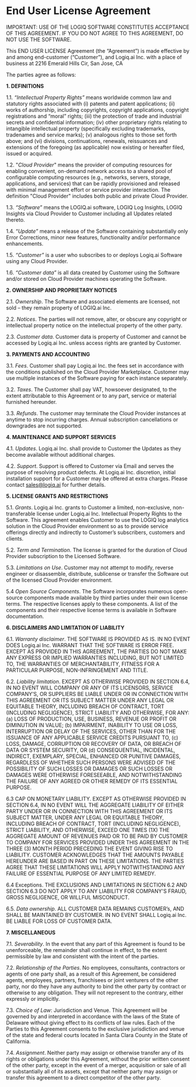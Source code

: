 # End User License Agreement

IMPORTANT: USE OF THE LOGIQ SOFTWARE CONSTITUTES ACCEPTANCE OF THIS AGREEMENT. IF YOU DO NOT AGREE TO THIS AGREEMENT, DO NOT USE THE SOFTWARE.

This END USER LICENSE Agreement (the “Agreement”) is made effective by and among end-customer (“Customer”), and Logiq.ai Inc. with a place of business at 2216 Emerald Hills Cir, San Jose, CA

The parties agree as follows:

**1. DEFINITIONS**

1.1. _“Intellectual Property Rights”_ means worldwide common law and statutory rights associated with (i) patents and patent applications; (ii) works of authorship, including copyrights, copyright applications, copyright registrations and “moral” rights; (iii) the protection of trade and industrial secrets and confidential information; (iv) other proprietary rights relating to intangible intellectual property (specifically excluding trademarks, tradenames and service marks); (v) analogous rights to those set forth above; and (vi) divisions, continuations, renewals, reissuances and extensions of the foregoing (as applicable) now existing or hereafter filed, issued or acquired.

1.2. "_Cloud Provider_" means the provider of computing resources for enabling convenient, on-demand network access to a shared pool of configurable computing resources (e.g., networks, servers, storage, applications, and services) that can be rapidly provisioned and released with minimal management effort or service provider interaction. The definition "Cloud Provider" includes both public and private Cloud Provider.

1.3. _“Software”_ means the LOGIQ.ai software, LOGIQ Log Insights, LOGIQ Insights via Cloud Provider to Customer including all Updates related thereto.

1.4. “_Update”_ means a release of the Software containing substantially only Error Corrections, minor new features, functionality and/or performance enhancements.

1.5. _“Customer”_ is a user who subscribes to or deploys Logiq.ai Software using any Cloud Provider.

1.6. _“Customer data”_ is all data created by Customer using the Software and/or stored on Cloud Provider machines operating the Software.

**2. OWNERSHIP AND PROPRIETARY NOTICES**

2.1. _Ownership_. The Software and associated elements are licensed, not sold – they remain property of LOGIQ.ai Inc.

2.2. _Notices_. The parties will not remove, alter, or obscure any copyright or intellectual property notice on the intellectual property of the other party.

2.3. _Customer data_. Customer data is property of Customer and cannot be accessed by Logiq.ai Inc. unless access rights are granted by Customer.

**3. PAYMENTS AND ACCOUNTING**

3.1. _Fees_. Customer shall pay Logiq.ai Inc. the fees set in accordance with the conditions published on the Cloud Provider Marketplace. Customer may use multiple instances of the Software paying for each instance separately.

3.2. _Taxes_. The Customer shall pay VAT, howsoever designated, to the extent attributable to this Agreement or to any part, service or material furnished hereunder.

3.3. _Refunds_. The customer may terminate the Cloud Provider instances at anytime to stop incurring charges. Annual subscription cancellations or downgrades are not supported.

**4. MAINTENANCE AND SUPPORT SERVICES**

4.1. _Updates_. Logiq.ai Inc. shall provide to Customer the Updates as they become available without additional charges.

4.2. _Support_. Support is offered to Customer via Email and serves the purpose of resolving product defects. At Logiq.ai Inc. discretion, initial installation support for a Customer may be offered at extra charges. Please contact sales@logiq.ai for further details.

**5. LICENSE GRANTS AND RESTRICTIONS**

 5.1. _Grants_. Logiq.ai Inc. grants to Customer a limited, non-exclusive, non-transferable license under Logiq.ai Inc. Intellectual Property Rights to the Software. This agreement enables Customer to use the LOGIQ log analytics solution in the Cloud Provider environment so as to provide service offerings directly and indirectly to Customer’s subscribers, customers and clients.

5.2. _Term and Termination_. The license is granted for the duration of Cloud Provider subscription to the Licensed Software.

5.3. _Limitations on Use_. Customer may not attempt to modify, reverse engineer or disassemble, distribute,  sublicense or transfer the Software out of the licensed Cloud Provider environment.

5.4 _Open Source Components_. The Software incorporates numerous open-source components made available by third parties under their own license terms. The respective licenses apply to these components. A list of the components and their respective license terms is available in Software documentation.

**6. DISCLAIMERS AND LIMITATION OF LIABILITY**

6.1. _Warranty disclaimer_. THE SOFTWARE IS PROVIDED AS IS. IN NO EVENT DOES Logiq.ai Inc. WARRANT THAT THE SOFTWARE IS ERROR FREE. EXCEPT AS PROVIDED IN THIS AGREEMENT, THE PARTIES DO NOT MAKE ANY EXPRESS OR IMPLIED WARRANTIES INCLUDING, BUT NOT LIMITED TO,  THE WARRANTIES OF MERCHANTABILITY, FITNESS FOR A PARTICULAR PURPOSE, NON-INFRINGEMENT AND TITLE. 

6.2. _Liability limitation_.  EXCEPT AS OTHERWISE PROVIDED IN SECTION 6.4, IN NO EVENT WILL COMPANY OR ANY OF ITS LICENSORS, SERVICE COMPANY’S, OR SUPPLIERS BE LIABLE UNDER OR IN CONNECTION WITH THIS AGREEMENT OR ITS SUBJECT MATTER UNDER ANY LEGAL OR EQUITABLE THEORY, INCLUDING BREACH OF CONTRACT, TORT (INCLUDING NEGLIGENCE), STRICT LIABILITY AND OTHERWISE, FOR ANY: (a) LOSS OF PRODUCTION, USE, BUSINESS, REVENUE OR PROFIT OR DIMINUTION IN VALUE; (b) IMPAIRMENT, INABILITY TO USE OR LOSS, INTERRUPTION OR DELAY OF THE SERVICES, OTHER THAN FOR THE ISSUANCE OF ANY APPLICABLE SERVICE CREDITS PURSUANT TO, (c) LOSS, DAMAGE, CORRUPTION OR RECOVERY OF DATA, OR BREACH OF DATA OR SYSTEM SECURITY, OR (d) CONSEQUENTIAL, INCIDENTAL, INDIRECT, EXEMPLARY, SPECIAL, ENHANCED OR PUNITIVE DAMAGES, REGARDLESS OF WHETHER SUCH PERSONS WERE ADVISED OF THE POSSIBILITY OF SUCH LOSSES OR DAMAGES OR SUCH LOSSES OR DAMAGES WERE OTHERWISE FORESEEABLE, AND NOTWITHSTANDING THE FAILURE OF ANY AGREED OR OTHER REMEDY OF ITS ESSENTIAL PURPOSE.

6.3  CAP ON MONETARY LIABILITY. EXCEPT AS OTHERWISE PROVIDED IN SECTION 6.4, IN NO EVENT WILL THE AGGREGATE LIABILITY OF EITHER PARTY UNDER OR IN CONNECTION WITH THIS AGREEMENT OR ITS SUBJECT MATTER, UNDER ANY LEGAL OR EQUITABLE THEORY, INCLUDING BREACH OF CONTRACT, TORT (INCLUDING NEGLIGENCE), STRICT LIABILITY, AND OTHERWISE, EXCEED ONE TIMES (1X) THE AGGREGATE AMOUNT OF REVENUES PAID OR TO BE PAID BY CUSTOMER TO COMPANY FOR SERVICES PROVIDED UNDER THIS AGREEMENT IN THE THREE (3) MONTH PERIOD PRECEDING THE EVENT GIVING RISE TO LIABILITY. CUSTOMER ACKNOWLEDGES THAT THE AMOUNTS PAYABLE HEREUNDER ARE BASED IN PART ON THESE LIMITATIONS.  THE PARTIES AGREE THAT THESE LIMITATIONS WILL APPLY NOTWITHSTANDING ANY FAILURE OF ESSENTIAL PURPOSE OF ANY LIMITED REMEDY.

6.4  Exceptions. THE EXCLUSIONS AND LIMITATIONS IN SECTION 6.2 AND SECTION 6.3 DO NOT APPLY TO ANY LIABILITY FOR COMPANY'S FRAUD, GROSS NEGLIGENCE, OR WILLFUL MISCONDUCT.

6.5. _Data ownership_. ALL CUSTOMER DATA REMAINS CUSTOMER’s, AND SHALL BE MAINTAINED BY CUSTOMER. IN NO EVENT SHALL Logiq.ai Inc. BE LIABLE FOR LOSS OF CUSTOMER DATA. 

**7. MISCELLANEOUS**

7.1. _Severability_. In the event that any part of this Agreement is found to be unenforceable, the remainder shall continue in effect, to the extent permissible by law and consistent with the intent of the parties.

7.2. _Relationship of the Parties_. No employees, consultants, contractors or agents of one party shall, as a result of this Agreement, be considered agents, employees, partners, franchisees or joint venturers of the other party, nor do they have any authority to bind the other party by contract or otherwise to any obligation. They will not represent to the contrary, either expressly or implicitly.

7.3. _Choice of Law_: Jurisdiction and Venue. This Agreement will be governed by and interpreted in accordance with the laws of the State of Delaware without giving effect to its conflicts of law rules. Each of the Parties to this Agreement consents to the exclusive jurisdiction and venue of the state and federal courts located in Santa Clara County in the State of California.

7.4. _Assignment_. Neither party may assign or otherwise transfer any of its rights or obligations under this Agreement, without the prior written consent of the other party, except in the event of a merger, acquisition or sale of all or substantially all of its assets, except that neither party may assign or transfer this agreement to a direct competitor of the other party.
